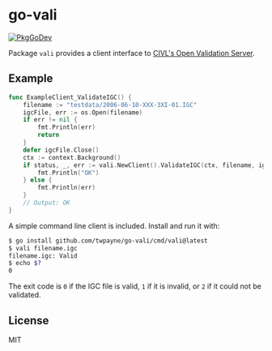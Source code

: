 # go-vali

[![PkgGoDev](https://pkg.go.dev/badge/github.com/twpayne/go-vali)](https://pkg.go.dev/github.com/twpayne/go-vali)

Package `vali` provides a client interface to [CIVL's Open Validation
Server](http://vali.fai-civl.org/webservice.html).

## Example

```go
func ExampleClient_ValidateIGC() {
    filename := "testdata/2006-06-10-XXX-3XI-01.IGC"
    igcFile, err := os.Open(filename)
    if err != nil {
        fmt.Println(err)
        return
    }
    defer igcFile.Close()
    ctx := context.Background()
    if status, _, err := vali.NewClient().ValidateIGC(ctx, filename, igcFile); status == vali.Valid {
        fmt.Println("OK")
    } else {
        fmt.Println(err)
    }
    // Output: OK
}
```

A simple command line client is included. Install and run it with:

```bash
$ go install github.com/twpayne/go-vali/cmd/vali@latest
$ vali filename.igc
filename.igc: Valid
$ echo $?
0
```

The exit code is `0` if the IGC file is valid, `1` if it is invalid, or `2` if
it could not be validated.

## License

MIT
